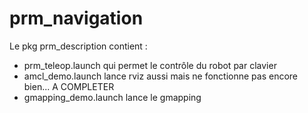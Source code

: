 # prm_navigation

Le pkg prm_description contient :
- prm_teleop.launch qui permet le contrôle du robot par clavier
- amcl_demo.launch lance rviz aussi mais ne fonctionne pas encore bien... A COMPLETER
- gmapping_demo.launch lance le gmapping
